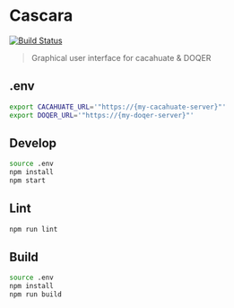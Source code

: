 # Cascara

[![Build Status](https://travis-ci.org/tracsa/cascara.svg?branch=master)](https://travis-ci.org/tracsa/cascara)

>  Graphical user interface for cacahuate & DOQER

## .env
``` bash
export CACAHUATE_URL='"https://{my-cacahuate-server}"'
export DOQER_URL='"https://{my-doqer-server}"'
```

## Develop
``` bash
source .env
npm install
npm start
```

## Lint
``` bash
npm run lint
```

## Build
``` bash
source .env
npm install
npm run build
```
